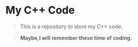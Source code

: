 # My C++ Code
> This is a repository to store my C++ code.

> **Maybe,I will remember these time of coding.**
